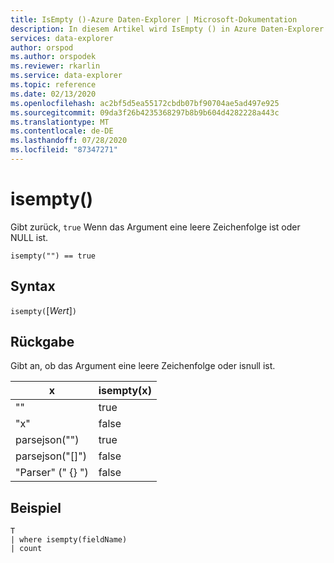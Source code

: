 ```yaml
---
title: IsEmpty ()-Azure Daten-Explorer | Microsoft-Dokumentation
description: In diesem Artikel wird IsEmpty () in Azure Daten-Explorer beschrieben.
services: data-explorer
author: orspod
ms.author: orspodek
ms.reviewer: rkarlin
ms.service: data-explorer
ms.topic: reference
ms.date: 02/13/2020
ms.openlocfilehash: ac2bf5d5ea55172cbdb07bf90704ae5ad497e925
ms.sourcegitcommit: 09da3f26b4235368297b8b9b604d4282228a443c
ms.translationtype: MT
ms.contentlocale: de-DE
ms.lasthandoff: 07/28/2020
ms.locfileid: "87347271"
---
```

# <a name="isempty"></a>isempty()

Gibt zurück, `true` Wenn das Argument eine leere Zeichenfolge ist oder NULL ist.
    
```kusto
isempty("") == true
```

## <a name="syntax"></a>Syntax

`isempty(`[*Wert*]`)`

## <a name="returns"></a>Rückgabe

Gibt an, ob das Argument eine leere Zeichenfolge oder isnull ist.

|x|isempty(x)
|---|---
| "" | true
|"x" | false
|parsejson("")|true
|parsejson("[]")|false
|"Parser" (" {} ")|false

## <a name="example"></a>Beispiel

```kusto
T
| where isempty(fieldName)
| count
```